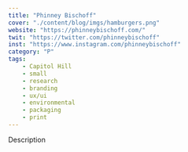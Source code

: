 ```yaml
---
title: "Phinney Bischoff"
cover: "./content/blog/imgs/hamburgers.png"
website: "https://phinneybischoff.com/"
twit: "https://twitter.com/phinneybischoff"
inst: "https://www.instagram.com/phinneybischoff"
category: "P"
tags:
    - Capitol Hill
    - small
    - research
    - branding
    - ux/ui
    - environmental
    - packaging
    - print
---
```


Description
